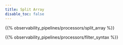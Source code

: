 ```yaml
---
title: Split Array
disable_toc: false
---
```


{{% observability_pipelines/processors/split_array %}}

{{% observability_pipelines/processors/filter_syntax %}}